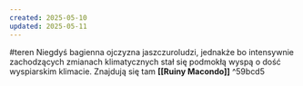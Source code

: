 ```yaml
---
created: 2025-05-10
updated: 2025-05-11
---
```

#teren
Niegdyś bagienna ojczyzna jaszczuroludzi, jednakże bo intensywnie zachodzących zmianach klimatycznych stał się podmokłą wyspą o dość wyspiarskim klimacie. Znajdują się tam **[[Ruiny Macondo]]** ^59bcd5